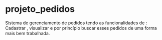 # projeto_pedidos
 Sistema de gerenciamento de pedidos tendo as funcionalidades de : Cadastrar , visualizar e por princípio buscar esses pedidos de uma forma mais bem trabalhada.
